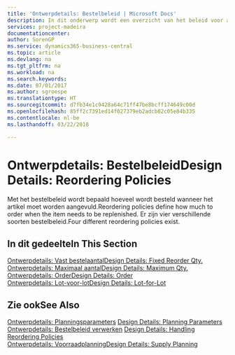 ```yaml
---
title: 'Ontwerpdetails: Bestelbeleid | Microsoft Docs'
description: In dit onderwerp wordt een overzicht van het beleid voor artikelaanvulling gegeven.
services: project-madeira
documentationcenter: 
author: SorenGP
ms.service: dynamics365-business-central
ms.topic: article
ms.devlang: na
ms.tgt_pltfrm: na
ms.workload: na
ms.search.keywords: 
ms.date: 07/01/2017
ms.author: sgroespe
ms.translationtype: HT
ms.sourcegitcommit: d7fb34e1c9428a64c71ff47be8bcff174649c00d
ms.openlocfilehash: 85ff2c7391ed14f027379eb2adcb82c05e84b335
ms.contentlocale: nl-be
ms.lasthandoff: 03/22/2018

---
```

# <a name="design-details-reordering-policies"></a><span data-ttu-id="0efb8-103">Ontwerpdetails: Bestelbeleid</span><span class="sxs-lookup"><span data-stu-id="0efb8-103">Design Details: Reordering Policies</span></span>
<span data-ttu-id="0efb8-104">Met het bestelbeleid wordt bepaald hoeveel wordt besteld wanneer het artikel moet worden aangevuld.</span><span class="sxs-lookup"><span data-stu-id="0efb8-104">Reordering policies define how much to order when the item needs to be replenished.</span></span> <span data-ttu-id="0efb8-105">Er zijn vier verschillende soorten bestelbeleid.</span><span class="sxs-lookup"><span data-stu-id="0efb8-105">Four different reordering policies exist.</span></span>  

## <a name="in-this-section"></a><span data-ttu-id="0efb8-106">In dit gedeelte</span><span class="sxs-lookup"><span data-stu-id="0efb8-106">In This Section</span></span>  
[<span data-ttu-id="0efb8-107">Ontwerpdetails: Vast bestelaantal</span><span class="sxs-lookup"><span data-stu-id="0efb8-107">Design Details: Fixed Reorder Qty.</span></span>](design-details-fixed-reorder-qty.md)  
[<span data-ttu-id="0efb8-108">Ontwerpdetails: Maximaal aantal</span><span class="sxs-lookup"><span data-stu-id="0efb8-108">Design Details: Maximum Qty.</span></span>](design-details-maximum-qty.md)  
[<span data-ttu-id="0efb8-109">Ontwerpdetails: Order</span><span class="sxs-lookup"><span data-stu-id="0efb8-109">Design Details: Order</span></span>](design-details-order.md)  
[<span data-ttu-id="0efb8-110">Ontwerpdetails: Lot-voor-lot</span><span class="sxs-lookup"><span data-stu-id="0efb8-110">Design Details: Lot-for-Lot</span></span>](design-details-lot-for-lot.md)  

## <a name="see-also"></a><span data-ttu-id="0efb8-111">Zie ook</span><span class="sxs-lookup"><span data-stu-id="0efb8-111">See Also</span></span>  
<span data-ttu-id="0efb8-112">[Ontwerpdetails: Planningsparameters](design-details-planning-parameters.md) </span><span class="sxs-lookup"><span data-stu-id="0efb8-112">[Design Details: Planning Parameters](design-details-planning-parameters.md) </span></span>  
<span data-ttu-id="0efb8-113">[Ontwerpdetails: Bestelbeleid verwerken](design-details-handling-reordering-policies.md) </span><span class="sxs-lookup"><span data-stu-id="0efb8-113">[Design Details: Handling Reordering Policies](design-details-handling-reordering-policies.md) </span></span>  
[<span data-ttu-id="0efb8-114">Ontwerpdetails: Voorraadplanning</span><span class="sxs-lookup"><span data-stu-id="0efb8-114">Design Details: Supply Planning</span></span>](design-details-supply-planning.md)

